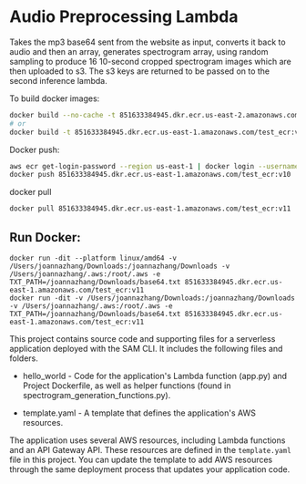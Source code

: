 # Audio Preprocessing Lambda

Takes the mp3 base64 sent from the website as input, converts it back to audio and then an array, generates spectrogram array, using random sampling to produce 16 10-second cropped spectrogram images which are then uploaded to s3. The s3 keys are returned to be passed on to the second inference lambda. 

[//]: # (To build docker images &#40;tag and then . to refer to docker image&#41;)

To build docker images:
```bash
docker build --no-cache -t 851633384945.dkr.ecr.us-east-2.amazonaws.com/test_ecr:v4 . 
# or
docker build -t 851633384945.dkr.ecr.us-east-1.amazonaws.com/test_ecr:v10 .
```

Docker push:

[//]: # (aws ecr get-login-password --region us-east-2 | docker login --username AWS --password-stdin 851633384945.dkr.ecr.us-east-2.amazonaws.com
docker push 851633384945.dkr.ecr.us-east-2.amazonaws.com/test_ecr:v4
docker tag public.ecr.aws/n8c6o8k7/audio_preprocessing_image:latest 851633384945.dkr.ecr.us-east-1.amazonaws.com/test_ecr:harry
)

```bash
aws ecr get-login-password --region us-east-1 | docker login --username AWS --password-stdin 851633384945.dkr.ecr.us-east-1.amazonaws.com
docker push 851633384945.dkr.ecr.us-east-1.amazonaws.com/test_ecr:v10
```

docker pull
```bash
docker pull 851633384945.dkr.ecr.us-east-1.amazonaws.com/test_ecr:v11
```

## Run Docker:

```
docker run -dit --platform linux/amd64 -v /Users/joannazhang/Downloads:/joannazhang/Downloads -v /Users/joannazhang/.aws:/root/.aws -e TXT_PATH=/joannazhang/Downloads/base64.txt 851633384945.dkr.ecr.us-east-1.amazonaws.com/test_ecr:v11
docker run -dit -v /Users/joannazhang/Downloads:/joannazhang/Downloads -v /Users/joannazhang/.aws:/root/.aws -e TXT_PATH=/joannazhang/Downloads/base64.txt 851633384945.dkr.ecr.us-east-1.amazonaws.com/test_ecr:v11
```

This project contains source code and supporting files for a serverless application deployed with the SAM CLI. It includes the following files and folders.

- hello_world - Code for the application's Lambda function (app.py) and Project Dockerfile, as well as helper functions (found in spectrogram_generation_functions.py).

[//]: # (- events - Invocation events that you can use to invoke the function.)
[//]: # (- tests - Unit tests for the application code. )
- template.yaml - A template that defines the application's AWS resources.

The application uses several AWS resources, including Lambda functions and an API Gateway API. These resources are defined in the `template.yaml` file in this project. You can update the template to add AWS resources through the same deployment process that updates your application code.

[//]: # ()
[//]: # (## Deploy the sample application)

[//]: # ()
[//]: # (The Serverless Application Model Command Line Interface &#40;SAM CLI&#41; is an extension of the AWS CLI that adds functionality for building and testing Lambda applications. It uses Docker to run your functions in an Amazon Linux environment that matches Lambda. It can also emulate your application's build environment and API.)

[//]: # ()
[//]: # (To use the SAM CLI, you need the following tools.)

[//]: # ()
[//]: # (* SAM CLI - [Install the SAM CLI]&#40;https://docs.aws.amazon.com/serverless-application-model/latest/developerguide/serverless-sam-cli-install.html&#41;)

[//]: # (* Docker - [Install Docker community edition]&#40;https://hub.docker.com/search/?type=edition&offering=community&#41;)

[//]: # ()
[//]: # (You may need the following for local testing.)

[//]: # (* [Python 3 installed]&#40;https://www.python.org/downloads/&#41;)

[//]: # ()
[//]: # (To build and deploy your application for the first time, run the following in your shell:)

[//]: # ()
[//]: # (```bash)

[//]: # (sam build)

[//]: # (sam deploy --guided)

[//]: # (```)

[//]: # ()
[//]: # (The first command will build a docker image from a Dockerfile and then copy the source of your application inside the Docker image. The second command will package and deploy your application to AWS, with a series of prompts:)

[//]: # ()
[//]: # (* **Stack Name**: The name of the stack to deploy to CloudFormation. This should be unique to your account and region, and a good starting point would be something matching your project name.)

[//]: # (* **AWS Region**: The AWS region you want to deploy your app to.)

[//]: # (* **Confirm changes before deploy**: If set to yes, any change sets will be shown to you before execution for manual review. If set to no, the AWS SAM CLI will automatically deploy application changes.)

[//]: # (* **Allow SAM CLI IAM role creation**: Many AWS SAM templates, including this example, create AWS IAM roles required for the AWS Lambda function&#40;s&#41; included to access AWS services. By default, these are scoped down to minimum required permissions. To deploy an AWS CloudFormation stack which creates or modifies IAM roles, the `CAPABILITY_IAM` value for `capabilities` must be provided. If permission isn't provided through this prompt, to deploy this example you must explicitly pass `--capabilities CAPABILITY_IAM` to the `sam deploy` command.)

[//]: # (* **Save arguments to samconfig.toml**: If set to yes, your choices will be saved to a configuration file inside the project, so that in the future you can just re-run `sam deploy` without parameters to deploy changes to your application.)

[//]: # ()
[//]: # (You can find your API Gateway Endpoint URL in the output values displayed after deployment.)

[//]: # ()
[//]: # (## Use the SAM CLI to build and test locally)

[//]: # ()
[//]: # (Build your application with the `sam build` command.)

[//]: # ()
[//]: # (```bash)

[//]: # (untitled1$ sam build)

[//]: # (```)

[//]: # ()
[//]: # (The SAM CLI builds a docker image from a Dockerfile and then installs dependencies defined in `hello_world/requirements.txt` inside the docker image. The processed template file is saved in the `.aws-sam/build` folder.)

[//]: # ()
[//]: # (Test a single function by invoking it directly with a test event. An event is a JSON document that represents the input that the function receives from the event source. Test events are included in the `events` folder in this project.)

[//]: # ()
[//]: # (Run functions locally and invoke them with the `sam local invoke` command.)

[//]: # ()
[//]: # (```bash)

[//]: # (untitled1$ sam local invoke HelloWorldFunction --event events/event.json)

[//]: # (```)

[//]: # ()
[//]: # (The SAM CLI can also emulate your application's API. Use the `sam local start-api` to run the API locally on port 3000.)

[//]: # ()
[//]: # (```bash)

[//]: # (untitled1$ sam local start-api)

[//]: # (untitled1$ curl http://localhost:3000/)

[//]: # (```)

[//]: # ()
[//]: # (The SAM CLI reads the application template to determine the API's routes and the functions that they invoke. The `Events` property on each function's definition includes the route and method for each path.)

[//]: # ()
[//]: # (```yaml)

[//]: # (      Events:)

[//]: # (        HelloWorld:)

[//]: # (          Type: Api)

[//]: # (          Properties:)

[//]: # (            Path: /hello)

[//]: # (            Method: get)

[//]: # (```)

[//]: # ()
[//]: # (## Add a resource to your application)

[//]: # (The application template uses AWS Serverless Application Model &#40;AWS SAM&#41; to define application resources. AWS SAM is an extension of AWS CloudFormation with a simpler syntax for configuring common serverless application resources such as functions, triggers, and APIs. For resources not included in [the SAM specification]&#40;https://github.com/awslabs/serverless-application-model/blob/master/versions/2016-10-31.md&#41;, you can use standard [AWS CloudFormation]&#40;https://docs.aws.amazon.com/AWSCloudFormation/latest/UserGuide/aws-template-resource-type-ref.html&#41; resource types.)

[//]: # ()
[//]: # (## Fetch, tail, and filter Lambda function logs)

[//]: # ()
[//]: # (To simplify troubleshooting, SAM CLI has a command called `sam logs`. `sam logs` lets you fetch logs generated by your deployed Lambda function from the command line. In addition to printing the logs on the terminal, this command has several nifty features to help you quickly find the bug.)

[//]: # ()
[//]: # (`NOTE`: This command works for all AWS Lambda functions; not just the ones you deploy using SAM.)

[//]: # ()
[//]: # (```bash)

[//]: # (untitled1$ sam logs -n HelloWorldFunction --stack-name "untitled1" --tail)

[//]: # (```)

[//]: # ()
[//]: # (You can find more information and examples about filtering Lambda function logs in the [SAM CLI Documentation]&#40;https://docs.aws.amazon.com/serverless-application-model/latest/developerguide/serverless-sam-cli-logging.html&#41;.)

[//]: # ()
[//]: # (## Unit tests)

[//]: # ()
[//]: # (Tests are defined in the `tests` folder in this project. Use PIP to install the [pytest]&#40;https://docs.pytest.org/en/latest/&#41; and run unit tests from your local machine.)

[//]: # ()
[//]: # (```bash)

[//]: # (untitled1$ pip install pytest pytest-mock --user)

[//]: # (untitled1$ python -m pytest tests/ -v)

[//]: # (```)

[//]: # ()
[//]: # (## Cleanup)

[//]: # ()
[//]: # (To delete the sample application that you created, use the AWS CLI. Assuming you used your project name for the stack name, you can run the following:)

[//]: # ()
[//]: # (```bash)

[//]: # (sam delete --stack-name "untitled1")

[//]: # (```)

[//]: # ()
[//]: # (## Resources)

[//]: # ()
[//]: # (See the [AWS SAM developer guide]&#40;https://docs.aws.amazon.com/serverless-application-model/latest/developerguide/what-is-sam.html&#41; for an introduction to SAM specification, the SAM CLI, and serverless application concepts.)

[//]: # ()
[//]: # (Next, you can use AWS Serverless Application Repository to deploy ready to use Apps that go beyond hello world samples and learn how authors developed their applications: [AWS Serverless Application Repository main page]&#40;https://aws.amazon.com/serverless/serverlessrepo/&#41;)
